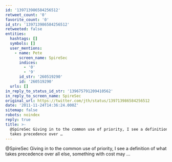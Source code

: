 ```yaml
---
id: '139713986584256512'
retweet_count: '0'
favorite_count: '0'
id_str: '139713986584256512'
retweeted: false
entities:
  hashtags: []
  symbols: []
  user_mentions:
    - name: Pete
      screen_name: SpireSec
      indices:
        - '0'
        - '9'
      id_str: '260519290'
      id: '260519290'
  urls: []
in_reply_to_status_id_str: '139675791209410562'
in_reply_to_screen_name: SpireSec
original_url: https://twitter.com/jth/status/139713986584256512
date: '2011-11-24T14:36:24.000Z'
sitemap: false
robots: noindex
reply: true
title: >-
  @SpireSec Giving in to the common use of priority, I see a definition of what
  takes precedence over …
---
```


@SpireSec Giving in to the common use of priority, I see a definition of what takes precedence over all else, something with cost may ...
